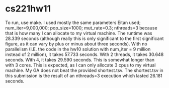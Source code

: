 # cs221hw11
To run, use make.
I used mostly the same parameters Eitan used; num_iter=9,000,000; pop_size=1000; mut_rate=0.3; nthreads=3 because that is how many I can allocate to my virtual machine. The runtime was 28.339 seconds (although really this is only significant to the first significant figure, as it can vary by plus or minus about three seconds). With no parallelism (I.E. the code in the hw10 solution with num_iter = 9 million instead of 2 million), it takes 57.733 seconds. With 2 threads, it takes 30.648 seconds. With 4, it takes 29.590 seconds. This is somewhat longer than with 3 cores. This is expected, as I can only allocate 3 cpus to my virtual machine. My GA does not beat the provided shortest.tsv. The shortest.tsv in this submission is the result of an nthreads=3 execution which lasted 26.181 seconds.